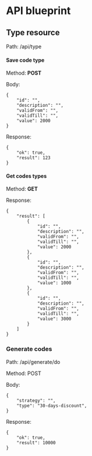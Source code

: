 # API blueprint

## Type resource

Path: /api/type

#### Save code type

Method: **POST**

Body:

    {
        "id": "",
        "description": "",
        "validFrom": "",
        "validTill": "",
        "value": 2000
    }

Response:

    {
        "ok": true,
        "result": 123
    }

#### Get codes types

Method: **GET**

Response:

    {
        "result": [
            {
                "id": "",
                "description": "",
                "validFrom": "",
                "validTill": "",
                "value": 2000
            },
            {
                "id": "",
                "description": "",
                "validFrom": "",
                "validTill": "",
                "value": 1000
            },
            {
                "id": "",
                "description": "",
                "validFrom": "",
                "validTill": "",
                "value": 3000
            }
        ]
    }


### Generate codes

Path: /api/generate/do

Method: POST

Body:

    {
        "strategy": "",
        "type": "30-days-discount",
    }

Response:

    {
        "ok": true,
        "result": 10000
    }